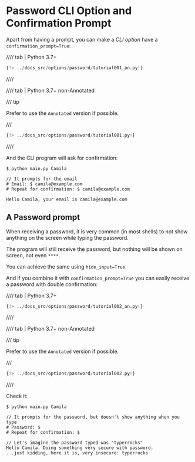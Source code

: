 # Password CLI Option and Confirmation Prompt

Apart from having a prompt, you can make a *CLI option* have a `confirmation_prompt=True`:

//// tab | Python 3.7+

```Python hl_lines="7"
{!> ../docs_src/options/password/tutorial001_an.py!}
```

////

//// tab | Python 3.7+ non-Annotated

/// tip

Prefer to use the `Annotated` version if possible.

///

```Python hl_lines="5"
{!> ../docs_src/options/password/tutorial001.py!}
```

////

And the CLI program will ask for confirmation:

<div class="termy">

```console
$ python main.py Camila

// It prompts for the email
# Email: $ camila@example.com
# Repeat for confirmation: $ camila@example.com

Hello Camila, your email is camila@example.com
```

</div>

## A Password prompt

When receiving a password, it is very common (in most shells) to not show anything on the screen while typing the password.

The program will still receive the password, but nothing will be shown on screen, not even `****`.

You can achieve the same using `hide_input=True`.

And if you combine it with `confirmation_prompt=True` you can easily receive a password with double confirmation:

//// tab | Python 3.7+

```Python hl_lines="8"
{!> ../docs_src/options/password/tutorial002_an.py!}
```

////

//// tab | Python 3.7+ non-Annotated

/// tip

Prefer to use the `Annotated` version if possible.

///

```Python hl_lines="6-8"
{!> ../docs_src/options/password/tutorial002.py!}
```

////

Check it:

<div class="termy">

```console
$ python main.py Camila

// It prompts for the password, but doesn't show anything when you type
# Password: $
# Repeat for confirmation: $

// Let's imagine the password typed was "typerrocks"
Hello Camila. Doing something very secure with password.
...just kidding, here it is, very insecure: typerrocks
```

</div>
